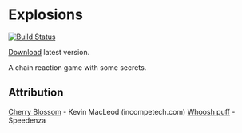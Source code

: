 Explosions
======================
[![Build Status](https://travis-ci.org/Talon876/explosions.png?branch=master)](https://travis-ci.org/Talon876/explosions)

[Download](http://nolat.org/downloads/explosion.jar) latest version.

A chain reaction game with some secrets.


Attribution
-----------

[Cherry Blossom](http://incompetech.com/music/royalty-free/?keywords=cherry&Search=Search) - Kevin MacLeod (incompetech.com)
[Whoosh puff](http://www.freesound.org/people/Speedenza/sounds/168109/) - Speedenza